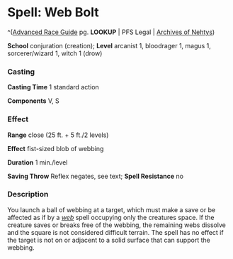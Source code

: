 # Spell: Web Bolt

^([Advanced Race Guide][ss-web-bolt] pg. **LOOKUP** | PFS Legal | [Archives of Nehtys][sn-web-bolt])

**School** conjuration (creation); **Level** arcanist 1, bloodrager 1, magus 1, sorcerer/wizard 1, witch 1 (drow)

### Casting

**Casting Time** 1 standard action  

**Components** V, S

### Effect

**Range** close (25 ft. + 5 ft./2 levels)  

**Effect** fist-sized blob of webbing  

**Duration** 1 min./level  

**Saving Throw** Reflex negates, see text; **Spell Resistance** no

### Description

You launch a ball of webbing at a target, which must make a save or be affected as if by a _[web]_ spell occupying only the creatures space. If the creature saves or breaks free of the webbing, the remaining webs dissolve and the square is not considered difficult terrain. The spell has no effect if the target is not on or adjacent to a solid surface that can support the webbing.

[ss-web-bolt]: http://paizo.com/products/btpy8rv2
[sn-web-bolt]: http://www.archivesofnethys.com/SpellDisplay.aspx?ItemName=Web%20Bolt
[web]: http://www.archivesofnethys.com/SpellDisplay.aspx?ItemName=web